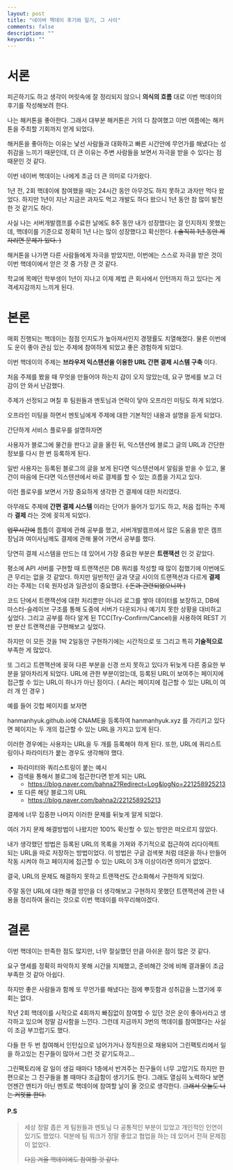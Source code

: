 ```yaml
---
layout: post
title: "네이버 핵데이 후기와 일기, 그 사이"
comments: false
description: ""
keywords: ""
---
```



# 서론

피곤하기도 하고 생각이 머릿속에 잘 정리되지 않으니 **의식의 흐름** 대로 이번 핵데이의 후기를 작성해보려 한다.


나는 해커톤을 좋아한다. 그래서 대부분 해커톤은 거의 다 참여했고 이번 여름에는 해커톤을 주최할 기회까지 얻게 되었다.

해커톤을 좋아하는 이유는 낯선 사람들과 대화하고 빠른 시간안에 무언가를 해냈다는 성취감을 느끼기 때문인데, 더 큰 이유는 주변 사람들을 보면서 자극을 받을 수 있다는 점 때문인 것 같다.

이번 네이버 핵데이는 나에게 조금 더 큰 의미로 다가왔다.

1년 전, 2회 핵데이에 참여했을 때는 24시간 동안 아무것도 하지 못하고 과자만 먹다 왔었다. 하지만 1년이 지난 지금은 과자도 먹고 개발도 하다 왔으니 1년 동안 참 많이 발전한 것 같기도 하다.

사실 나는 서버개발캠프를 수료한 날에도 8주 동안 내가 성장했다는 걸 인지하지 못했는데, 핵데이를 기준으로 정확히 1년 나는 많이 성장했다고 확신한다. ~~( 솔직히 1년 동안 제자리면 문제가 있다. )~~

해커톤을 나가면 다른 사람들에게 자극을 받았지만, 이번에는 스스로 자극을 받은 것이 이번 핵데이에서 얻은 것 중 가장 큰 것 같다.

학교에 목메던 학부생이 1년이 지나고 이제 제법 큰 회사에서 인턴까지 하고 있다는 게 격세지감까지 느끼게 된다.


# 본론

매회 진행되는 핵데이는 점점 인지도가 높아져서인지 경쟁률도 치열해졌다. 물론 이번에도 운이 좋아 관심 있는 주제에 참여하게 되었고 좋은 경험하게 되었다.

이번 핵데이의 주제는 **브라우저 익스텐션을 이용한 URL 간편 결제 시스템 구축** 이다.

처음 주제를 봤을 때 무엇을 만들어야 하는지 감이 오지 않았는데, 요구 명세를 보고 더 감이 안 와서 난감했다.

주제가 선정되고 며칠 후 팀원들과 멘토님과 연락이 닿아 오프라인 미팅도 하게 되었다.

오프라인 미팅을 하면서 멘토님에게 주제에 대한 기본적인 내용과 설명을 듣게 되었다.

간단하게 서비스 플로우를 설명하자면

사용자가 블로그에 물건을 판다고 글을 올린 뒤, 익스텐션에 블로그 글의 URL과 간단한 정보를 다시 한 번 등록하게 된다.

일반 사용자는 등록된 블로그의 글을 보게 된다면 익스텐션에서 알림을 받을 수 있고, 물건이 마음에 든다면 익스텐션에서 바로 결제를 할 수 있는 흐름을 가지고 있다.

이런 플로우를 보면서 가장 중요하게 생각한 건 결제에 대한 처리였다.

아무래도 주제에 **간편 결제 시스템** 이라는 단어가 들어가 있기도 하고, 처음 접하는 주제라 **결제** 라는 것에 꽂히게 되었다.

~~업무시간에~~ 틈틈이 결제에 관해 공부를 했고, 서버개발캠프에서 많은 도움을 받은 캠프장님과 여이사님께도 결제에 관해 물어 가면서 공부를 했다.

당연히 결제 시스템을 만드는 데 있어서 가장 중요한 부분은 **트랜잭션** 인 것 같았다.

평소에 API 서버를 구현할 때 트랜잭션은 DB 쿼리를 작성할 때 많이 접했기에 이번에도 큰 무리는 없을 것 같았다. 하지만 일반적인 글과 댓글 사이의 트랜잭션과 다르게 **결제** 라는 주제는 더욱 원자성과 일관성이 중요했다. ~~( 돈과 관련되었으니까 )~~

코드 단에서 트랜잭션에 대한 처리뿐만 아니라 로그를 쌓아 데이터를 보장하고, DB에 마스터-슬레이브 구조를 통해 도중에 서버가 다운되거나 예기치 못한 상황을 대비하고 싶었다. 그리고 공부를 하다 알게 된 TCC(Try-Confirm/Cancel)을 사용하여 REST 기반 분산 트랜잭션을 구현해보고 싶었다.


하지만 이 모든 것을 1박 2일동안 구현하기에는 시간적으로 또 그리고 특히 **기술적으로** 부족한 게 많았다.

또 그리고 트랜잭션에 꽂혀 다른 부분을 신경 쓰지 못하고 있다가 뒤늦게 다른 중요한 부분을 알아차리게 되었다. URL에 관한 부분이었는데, 등록된 URL이 보여주는 페이지에 접근할 수 있는 URL이 하나가 아닌 점이다. ( A라는 페이지에 접근할 수 있는 URL이 여러 개 인 경우 )

예를 들어 깃헙 페이지를 보자면

hanmanhyuk.github.io에 CNAME을 등록하여  hanmanhyuk.xyz 를 가리키고 있다면 페이지는 두 개의 접근할 수 있는 URL을 가지고 있게 된다.

이러한 경우에는 사용자는 URL을 두 개를 등록해야 하게 된다. 또한, URL에 쿼리스트링이나 파라미터가 붙는 경우도 생각해야 했다.

- 파라미터와 쿼리스트링이 붙는 예시
 - 검색을 통해서 블로그에 접근한다면 받게 되는 URL
   - https://blog.naver.com/bahna2?Redirect=Log&logNo=221258925213
 - 또 다른 해당 블로그의 URL
   -  https://blog.naver.com/bahna2/221258925213


결제에 너무 집중한 나머지 이러한 문제를 뒤늦게 알게 되었다.

여러 가지 문제 해결방법이 나왔지만 100% 확신할 수 있는 방안은 떠오르지 않았다.

내가 생각했던 방법은 등록된 URL의 목록을 가져와 주기적으로 접근하여 리다이렉트 되는 URL을 따로 저장하는 방법이었다. 이 방법은 구글 검색봇 처럼 데몬을 하나 만들어 작동 시켜야 하고 페이지에 접근할 수 있는 URL이 3개 이상이라면 의미가 없었다.

결국, URL의 문제도 해결하지 못하고 트랜잭션도 간소화해서 구현하게 되었다.

주말 동안 URL에 대한 해결 방안을 더 생각해보고 구현하지 못했던 트랜잭션에 관한 내용을 정리하여 올리는 것으로 이번 핵데이를 마무리해야겠다.


# 결론

이번 핵데이는 만족한 점도 많지만, 너무 절실했던 만큼 아쉬운 점이 많은 것 같다.

요구 명세를 정확히 파악하지 못해 시간을 지체했고, 준비해간 것에 비해 결과물이 조금 부족한 것 같아 아쉽다.

하지만 좋은 사람들과 함께 또 무언가를 해냈다는 점에 뿌듯함과 성취감을 느꼈기에 후회는 없다.

작년 2회 핵데이를 시작으로 4회까지 빠짐없이 참여할 수 있던 것은 운이 좋아서라고 생각하고 있으며 정말 감사함을 느낀다. 그런데 지금까지 3번의 핵데이를 참여했다는 사실이 조금 부끄럽기도 했다.

다들 한 두 번 참여해서 인턴십으로 넘어가거나 정직원으로 채용되어 그린팩토리에서 일을 하고있는 친구들이 많아서 그런 것 같기도하고...

그린팩토리에 갈 일이 생길 때마다 1층에서 반겨주는 친구들이 너무 고맙기도 하지만 한편으로는 그 친구들을 볼 때마다 조급함이 생기기도 한다. 그래도 열심히 노력하다 보면 언젠간 멘티가 아닌 멘토로 핵데이에 참여할 날이 올 것으로 생각한다. ~~그래서 오늘도 나는 커밋을 한다.~~



#### P.S
> 세상 정말 좁은 게 팀원들과 멘토님 다 공통적인 부분이 있었고 개인적인 인연이 있기도 했었다. 덕분에 팀 워크가 정말 좋았고 협업을 하는 데 있어서 전혀 문제점이 없었다.
>
> ~~다음 겨울 핵데이에도 참여할 것 같다.~~

